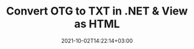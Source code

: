 ---
############################# Static ############################
layout: "autogen-gist"
date: 2021-10-02T14:22:14+03:00
draft: false
path: "total/net/conversion/otg-to-txt/"
other_out_formats: "PDF DOCX DOT DOTX DOTM TXT RTF HTML MHTML XLS XLSX XLSM XLT XLTX XLTM CSV DIF PPT PPTX PPS PPSX POT POTX POTM ODT OTT OTP ODP ODS EMZ WMZ SVGZ TEX DCM WMF BMP PNG GIF JPEG TIFF"
ad_headline: "Convert OTG to TXT | .NET"
ad_description: "Most Accurate OTG to TXT document Conversion solution for .NET applications."

############################# Head ############################
head_title: "Convert OTG to TXT in C# VB.NET ASP.NET | Document Conversion"
head_description: "Code example to convert OTG to TXT and 100+ other file formats in .NET (C#, VB.NET, ASP.NET & .NET Core) applications. Display the Converted TXT document as HTML viewer."

############################# Header ############################
title: "Convert OTG to TXT in .NET & View as HTML"
description: "Programmatically convert OTG to TXT in C# .NET applications using flexible document conversion features to customize the resultant document. Convert the complete document from one file format to other or choose selective pages of a source document based on the page numbers or page ranges and easily convert to a supported document format."

############################# SubMenu ############################
submenu:
    enable: false

############################# Content ############################
content:
    enable: true
    block:
    - title_left: "How to Convert OTG to TXT in C#"
      content_left: |
          Follow these simple steps to convert OTG to TXT in C# .NET. View the converted TXT document as HTML without using any external software.

          -   Create **Converter** object to convert OTG document
          -   Set the convert options for TXT format
          -   Call **Convert** method of **Converter** class instance for conversion to TXT
          -   Set options for HTML viewer
          -   Create **Viewer** object to view converted TXT as HTML
          
      title_right: "Downloads & Installation Instructions"
      content_right: |
          You require `GroupDocs.Conversion` & `GroupDocs.Viewer` namespaces to convert between a wide range of popular document types such as PDF, Microsoft Word, Excel, PowerPoint, Project, Outlook, HTML, diagrams and image file formats. Explore other [.NET APIs for Office documents](https://products.conholdate.com/total/net/) as offered by Conholdate.Total.
          
          Get the respective assembly files from the [downloads](https://downloads.conholdate.com/total/net) or fetch the whole package from [Nuget](https://www.nuget.org/packages/Conholdate.Total/) to add 'Conholdate.Total` directly in your workspace.
          
      gisthash: "4f311c07ae9ee691b8afb7960aa6c806"
      gistfile: "word-to-pdf-conversion.cs"

    - title_left: "Add Watermark to Converted TXT in C#"
      content_left: |
          Accurately convert documents (OTG to TXT) exactly as the original file and apply text or image watermarks to the converted document pages using C# .NET.

          -   Create **Converter** object to convert OTG document
          -   Create new instance of **WatermarkOptions** class
          -   Specify watermark properties (color, width, text, image etc)
          -   Instantiate the proper **ConvertOptions** class
          -   Set **Watermark** property of the **ConvertOptions** instance
          -   Call **Convert** method of **Converter** class instance for conversion to TXT
        
      title_right: "Source Document Information Extraction"
      content_right: |
          The documents information extraction feature not only allows getting the basic information about the source document file but it also supports extracting some valuable file-format specific information such as project start and end dates of a Microsoft Project file, any printing restrictions on a PDF document, list of folders enclosed in an Outlook data file etc. 

          Convert popular document file formats on different operating systems such as Windows, Linux or macOS while using platforms such as Windows Azure, Mono and Xamarin.
          
      gisthash: "a15affe15284876ce010a315a09da1f0"
      gistfile: "convert-word-to-pdf-and-add-text-watermark-to-converted-pdf.cs"

    - title_left: "Convert Password Protected Word to PDF"
      content_left: |
          Password protected document conversion is made easier in .NET. Just add a few lines of C# code to precisely convert a password protected Word document to PDF file without using any external software.

          -   Define Func **LoadOptions** and set password from document specific load options
          -   Create **Converter** object to convert Word document
          -   Instantiate **PdfConvertOptions** class
          -   Call **Convert** method of **Converter** class instance for conversion to PDF
          
      title_right: "Load & Convert Remotely Located Documents"
      content_right: |
          Using Conholdate.Total for .NET – developers can load and convert documents from various remote locations and cloud document storage resources such as Amazon S3, Microsoft Azure Blob, FTP, local disk, stream or a simple URL. You just have to specify the method to obtain remotely located document stream and then pass it on to the Converter class as a constructor.
          
          Conholdate.Total for .NET APIs are native to Windows Forms, ASP.NET, WPF, WCF or any type of application based on .NET Framework 2.0 or later.
          
      gisthash: "3b7541492166a47d49ca85c55b531055"
      gistfile: "convert-password-protected-word-to-pdf.cs"

############################# About Formats ############################
about_formats:
    enable: false
############################# More Formats ############################
more_formats:
    enable: true
    auto: false
    other_out_formats: PDF DOCX DOT DOTX DOTM TXT RTF HTML MHTML XLS XLSX XLSM XLT XLTX XLTM CSV DIF PPT PPTX PPS PPSX POT POTX POTM ODT OTT OTP ODP ODS EMZ WMZ SVGZ TEX DCM WMF BMP PNG GIF JPEG TIFF
############################# Back to top ###############################
back_to_top:
  enable: true
---